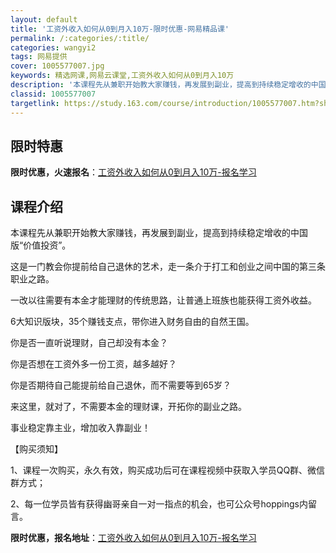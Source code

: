 ```yaml
---
layout: default
title: '工资外收入如何从0到月入10万-限时优惠-网易精品课'
permalink: /:categories/:title/
categories: wangyi2
tags: 网易提供
cover: 1005577007.jpg
keywords: 精选网课,网易云课堂,工资外收入如何从0到月入10万
description: '本课程先从兼职开始教大家赚钱，再发展到副业，提高到持续稳定增收的中国版“价值投资”。这是一门教会你提前给自己退休的艺术，'
classid: 1005577007
targetlink: https://study.163.com/course/introduction/1005577007.htm?share=1&shareId=1025206652&utm_campaign=share&utm_medium=iphoneShare&utm_source=&utm_u=1025206652
---
```


## 限时特惠

**限时优惠，火速报名**：[工资外收入如何从0到月入10万-报名学习](https://study.163.com/course/introduction/1005577007.htm?share=1&shareId=1025206652&utm_campaign=share&utm_medium=iphoneShare&utm_source=&utm_u=1025206652)

## 课程介绍

本课程先从兼职开始教大家赚钱，再发展到副业，提高到持续稳定增收的中国版“价值投资”。

这是一门教会你提前给自己退休的艺术，走一条介于打工和创业之间中国的第三条职业之路。

一改以往需要有本金才能理财的传统思路，让普通上班族也能获得工资外收益。



6大知识版块，35个赚钱支点，带你进入财务自由的自然王国。



你是否一直听说理财，自己却没有本金？

你是否想在工资外多一份工资，越多越好？

你是否期待自己能提前给自己退休，而不需要等到65岁？



来这里，就对了，不需要本金的理财课，开拓你的副业之路。

事业稳定靠主业，增加收入靠副业！



【购买须知】

1、课程一次购买，永久有效，购买成功后可在课程视频中获取入学员QQ群、微信群方式；

2、每一位学员皆有获得幽哥亲自一对一指点的机会，也可公众号hoppings内留言。

**限时优惠，报名地址**：[工资外收入如何从0到月入10万-报名学习](https://study.163.com/course/introduction/1005577007.htm?share=1&shareId=1025206652&utm_campaign=share&utm_medium=iphoneShare&utm_source=&utm_u=1025206652)


